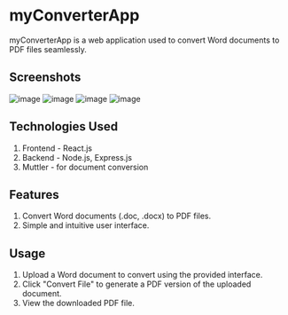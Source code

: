 # myConverterApp
myConverterApp is a web application used to convert Word documents to PDF files seamlessly.

## Screenshots
![image](https://github.com/Arshiya2112/myConverterApp/assets/153611048/364fcd22-bdce-4384-bec1-0e4ecdf0be23)
![image](https://github.com/Arshiya2112/myConverterApp/assets/153611048/4d647e06-47a3-43c4-9e18-d0defe78d869)
![image](https://github.com/Arshiya2112/myConverterApp/assets/153611048/779a14df-f15f-43c1-b96e-0990460bef0d)
![image](https://github.com/Arshiya2112/myConverterApp/assets/153611048/5673fb6c-062e-46ea-9d5b-29416c86746b)

## Technologies Used
1. Frontend - React.js
2. Backend - Node.js, Express.js
3. Muttler - for document conversion

## Features
1. Convert Word documents (.doc, .docx) to PDF files.
2. Simple and intuitive user interface.

## Usage
1. Upload a Word document to convert using the provided interface.
2. Click "Convert File" to generate a PDF version of the uploaded document.
3. View the downloaded PDF file.





